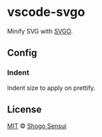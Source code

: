 # vscode-svgo

Minify SVG with [SVGO](http://github.com/svg/svgo).

## Config

### Indent

Indent size to apply on prettify.

## License

[MIT](https://1000ch.mit-license.org) © [Shogo Sensui](https://github.com/1000ch)
